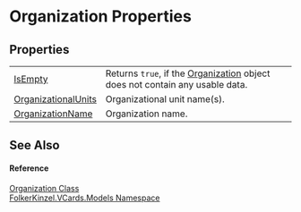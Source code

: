 # Organization Properties




## Properties
<table>
<tr>
<td><a href="ac0e49df-9140-b89d-a98d-7477203807dd.md">IsEmpty</a></td>
<td>Returns <code>true</code>, if the <a href="3e4327d1-ede6-1095-a3dc-c81e6ae9b34b.md">Organization</a> object does not contain any usable data.</td></tr>
<tr>
<td><a href="b70cc175-b082-ba74-8461-10fe6f3ca2e8.md">OrganizationalUnits</a></td>
<td>Organizational unit name(s).</td></tr>
<tr>
<td><a href="c2dda08d-be1b-61b9-411f-4dec65845af4.md">OrganizationName</a></td>
<td>Organization name.</td></tr>
</table>

## See Also


#### Reference
<a href="3e4327d1-ede6-1095-a3dc-c81e6ae9b34b.md">Organization Class</a>  
<a href="10623553-9342-5b8f-9df4-6e7d1075f3df.md">FolkerKinzel.VCards.Models Namespace</a>  
